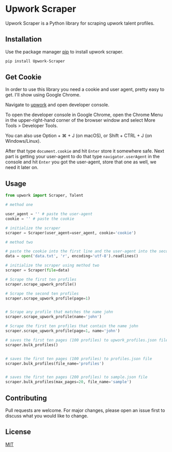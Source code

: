 # Upwork Scraper

Upwork Scraper is a Python library for scraping upwork talent profiles.

## Installation

Use the package manager [pip](https://pip.pypa.io/en/stable/) to install upwork scraper.

```bash
pip install Upwork-Scraper
```
## Get Cookie
In order to use this library you need a cookie and user agent, pretty easy to get.
I'll show using Google Chrome.

Navigate to [upwork](https://www.upwork.com/search/profiles) and open developer console.

To open the developer console in Google Chrome, open the Chrome Menu in the upper-right-hand corner of the browser window and select More Tools > Developer Tools.

You can also use Option + ⌘ + J (on macOS), or Shift + CTRL + J (on Windows/Linux).

After that type `document.cookie` and hit `Enter` store it somewhere safe.
Next part is getting your user-agent to do that type `navigator.userAgent` in the console and hit `Enter` you got the user-agent, store that one as well, we need it later on.

## Usage

```python
from upwork import Scraper, Talent

# method one

user_agent = '' # paste the user-agent 
cookie = '' # paste the cookie

# initialize the scraper
scraper = Scraper(user_agent=user_agent, cookie='cookie')

# method two

# paste the cookie into the first line and the user-agent into the second line, save the text file
data = open('data.txt', 'r', encoding='utf-8').readlines()

# initialize the scraper using method two
scraper = Scraper(file=data)

# Scrape the first ten profiles
scraper.scrape_upwork_profile()

# Scrape the second ten profiles
scraper.scrape_upwork_profile(page=1)


# Scrape any profile that matches the name john
scraper.scrape_upwork_profile(name='john')

# Scrape the first ten profiles that contain the name john
scraper.scrape_upwork_profile(page=1, name='john')

# saves the first ten pages (100 profiles) to upwork_profiles.json file
scraper.bulk_profiles()


# saves the first ten pages (100 profiles) to profiles.json file
scraper.bulk_profiles(file_name='profiles')


# saves the first ten pages (200 profiles) to sample.json file
scraper.bulk_profiles(max_pages=20, file_name='sample')

```

## Contributing
Pull requests are welcome. For major changes, please open an issue first to discuss what you would like to change.

## License
[MIT](https://choosealicense.com/licenses/mit/)